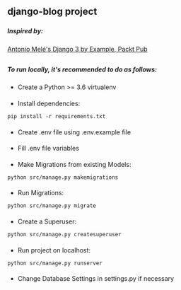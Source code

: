 ## django-blog project 

###
##### Inspired by: 
[Antonio Melé's Django 3 by Example, Packt Pub 
](https://www.packtpub.com/eu/web-development/django-3-by-example-third-edition)
##

###
##### To run locally, it's recommended to do as follows:

###
- Create a Python >= 3.6 virtualenv

####
- Install dependencies:
```
pip install -r requirements.txt
``` 

####
- Create .env file using .env.example file

####
- Fill .env file variables

####
- Make Migrations from existing Models:
```
python src/manage.py makemigrations
```        

####
- Run Migrations:
```
python src/manage.py migrate
```
    
####
- Create a Superuser:
```
python src/manage.py createsuperuser
```
    
####
- Run project on localhost:
```
python src/manage.py runserver
```
    
####
- Change Database Settings in settings.py if necessary